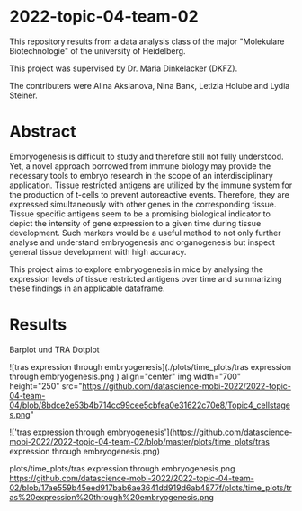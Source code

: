 # 2022-topic-04-team-02
This repository results from a data analysis class of the major "Molekulare Biotechnologie" of the university of Heidelberg.


This project was supervised by Dr. Maria Dinkelacker (DKFZ).

The contributers were Alina Aksianova, Nina Bank, Letizia Holube and Lydia Steiner.

# Abstract
Embryogenesis is difficult to study and therefore still not fully understood. Yet, a novel approach borrowed from immune biology may provide the necessary tools to embryo research in the scope of an interdisciplinary application.
Tissue restricted antigens are utilized by the immune system for the production of t-cells to prevent autoreactive events. Therefore, they are expressed simultaneously with other genes in the corresponding tissue. Tissue specific antigens seem to be a promising biological indicator to depict the intensity of gene expression to a given time during tissue development. 
Such markers would be a useful method to not only further analyse and understand embryogenesis and organogenesis but inspect general tissue development with high accuracy.

This project aims to explore embryogenesis in mice by analysing the expression levels of tissue restricted antigens over time and summarizing these findings in an applicable dataframe.

# Results
Barplot und TRA Dotplot

![tras expression through embryogenesis](./plots/time_plots/tras expression through embryogenesis.png )
align="center"
img width="700" height="250" src="https://github.com/datascience-mobi-2022/2022-topic-04-team-04/blob/8bdce2e53b4b714cc99cee5cbfea0e31622c70e8/Topic4_cellstages.png"

!['tras expression through embryogenesis'](https://github.com/datascience-mobi-2022/2022-topic-04-team-02/blob/master/plots/time_plots/tras expression through embryogenesis.png)

plots/time_plots/tras expression through embryogenesis.png
https://github.com/datascience-mobi-2022/2022-topic-04-team-02/blob/17ae559b45eed917bab6ae3641dd919d6ab4877f/plots/time_plots/tras%20expression%20through%20embryogenesis.png
